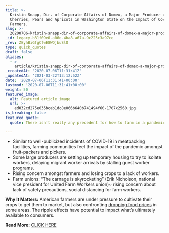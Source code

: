 ```yaml
---
title: >-
  Kristin Snapp, Dir. of Corporate Affairs of Domex, a Major Producer of Apples,
  Cherries, Pears and Apricots in Washington State on the Impact of Covid on
  Farmers.
slug: >-
  20200706-kristin-snapp-dir-of-corporate-affairs-of-domex-a-major-producer-of-apples-cherrie-and-apricots-in-washington-state-on-the-impact-of-covid-on-farmers
_id: legacy-b81f09e0-a06e-4ba8-a67a-9c225c3a97ce
_rev: ZEyhBiGfgCfwE8WOjbuSlO
type: quick_quotes
draft: false
aliases:
  - >-
    article/kristin-snapp-dir-of-corporate-affairs-of-domex-a-major-producer-of-apples-cherrie-and-apricots-in-washington-state-on-the-impact-of-covid-on-farmers/
_createdAt: '2020-07-06T11:31:41Z'
_updatedAt: '2021-03-22T13:12:52Z'
date: '2020-07-06T11:31:41+00:00'
lastmod: '2020-07-06T11:31:41+00:00'
weight: 50
featured_image:
  alt: Featured article image
  url: >-
    ed032cd275e035bcab1dc8e066b640b741494f60-1707x2560.jpg
is_breaking: false
featured_quote:
  quote: There isn’t really any precedent for how to farm in a pandemic.

---
```

* Similar to well-publicized incidents of COVID-19 in meatpacking facilities, farming communities feel the impact of the pandemic amongst fruit-packers and pickers.
* Some large producers are setting up temporary housing to try to isolate workers, delaying migrant worker arrivals by stalling guest worker programs.
* Rising concern amongst farmers and losing crops to a lack of workers.
* Farm unions: “The carnage is skyrocketing” (Erik Nicholson, national vice president for United Farm Workers union)~ rising concern about lack of safety precautions, social distancing for farm workers.

**Why It Matters:** American farmers are under pressure to cultivate their crops to get them to market, but also confronting [dropping food prices](https://www.indystar.com/story/news/environment/2020/07/05/indiana-farmers-suffer-coronavirus-pandemic-low-prices/3213002001/) in some areas. The ripple effects have potential to impact what’s ultimately available to consumers.

**Read More:** [CLICK HERE](https://www.wsj.com/articles/coronavirus-hits-nations-key-apple-cherry-farms-11594027802?mod=hp_lead_pos5)